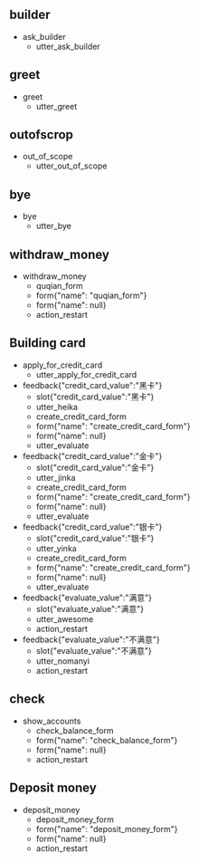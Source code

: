 ## builder
* ask_builder
    - utter_ask_builder
## greet
* greet
    - utter_greet
## outofscrop
* out_of_scope
    - utter_out_of_scope
## bye
* bye
    - utter_bye     

## withdraw_money
* withdraw_money
    - quqian_form
    - form{"name": "quqian_form"}
    - form{"name": null}
    - action_restart
    

## Building card
* apply_for_credit_card
    - utter_apply_for_credit_card
* feedback{"credit_card_value":"黑卡"}
    - slot{"credit_card_value":"黑卡"}
    - utter_heika
    - create_credit_card_form
    - form{"name": "create_credit_card_form"}
    - form{"name": null}
    - utter_evaluate
* feedback{"credit_card_value":"金卡"}
    - slot{"credit_card_value":"金卡"}
    - utter_jinka
    - create_credit_card_form
    - form{"name": "create_credit_card_form"}
    - form{"name": null}
    - utter_evaluate
* feedback{"credit_card_value":"银卡"}
    - slot{"credit_card_value":"银卡"}
    - utter_yinka      
    - create_credit_card_form
    - form{"name": "create_credit_card_form"}
    - form{"name": null}
    - utter_evaluate
* feedback{"evaluate_value":"满意"}
    - slot{"evaluate_value":"满意"}
    - utter_awesome
    - action_restart
* feedback{"evaluate_value":"不满意"}
    - slot{"evaluate_value":"不满意"}
    - utter_nomanyi
    - action_restart

    
## check
* show_accounts
    - check_balance_form
    - form{"name": "check_balance_form"}
    - form{"name": null}
    - action_restart

## Deposit money
* deposit_money
    - deposit_money_form
    - form{"name": "deposit_money_form"}
    - form{"name": null}
    - action_restart 
    